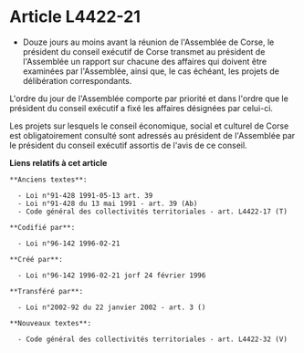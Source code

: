 # Article L4422-21

- Douze jours au moins avant la réunion de l'Assemblée de Corse, le président du conseil exécutif de Corse transmet au
président de l'Assemblée un rapport sur chacune des affaires qui doivent être examinées par l'Assemblée, ainsi que, le cas
échéant, les projets de délibération correspondants.

L'ordre du jour de l'Assemblée comporte par priorité et dans l'ordre que le président du conseil exécutif a fixé les affaires
désignées par celui-ci.

Les projets sur lesquels le conseil économique, social et culturel de Corse est obligatoirement consulté sont adressés au
président de l'Assemblée par le président du conseil exécutif assortis de l'avis de ce conseil.

**Liens relatifs à cet article**

	**Anciens textes**:

	  - Loi n°91-428 1991-05-13 art. 39
	  - Loi n°91-428 du 13 mai 1991 - art. 39 (Ab)
	  - Code général des collectivités territoriales - art. L4422-17 (T)

	**Codifié par**:

	  - Loi n°96-142 1996-02-21

	**Créé par**:

	  - Loi n°96-142 1996-02-21 jorf 24 février 1996

	**Transféré par**:

	  - Loi n°2002-92 du 22 janvier 2002 - art. 3 ()

	**Nouveaux textes**:

	  - Code général des collectivités territoriales - art. L4422-32 (V)
